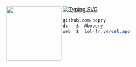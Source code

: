 [![Typing SVG](https://readme-typing-svg.herokuapp.com/?font=Roboto+Mono&lines=lol-fr.vercel.app+%7C+bopery7)](https://git.io/typing-svg)
<img align="left" src="https://i.pinimg.com/736x/04/3a/3d/043a3d5517459e9421bd34bbdf3be0ab.jpg" width="147"/> 

```csharp
github.com/bopry
dc   $  @bopery
web  $  lol-fr.vercel.app
```
&zwnj; 
&zwnj; 
